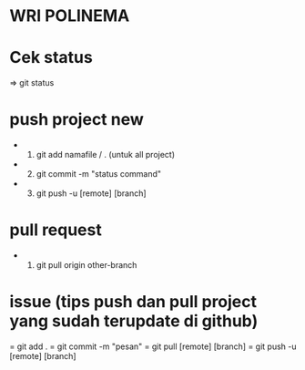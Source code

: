 # WRI POLINEMA

# Cek status 
=> git status

# push project new
* 1. git add namafile / . (untuk all project)
* 2. git commit -m "status command"
* 3. git push -u [remote] [branch] 

# pull request
* 1. git pull origin other-branch


# issue (tips push dan pull project yang sudah terupdate di github)
= git add .
= git commit -m "pesan"
= git pull [remote] [branch]
= git push -u [remote] [branch]